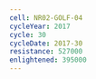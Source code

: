 ```yaml
---
cell: NR02-GOLF-04
cycleYear: 2017
cycle: 30
cycleDate: 2017-30
resistance: 527000
enlightened: 395000
---
```

